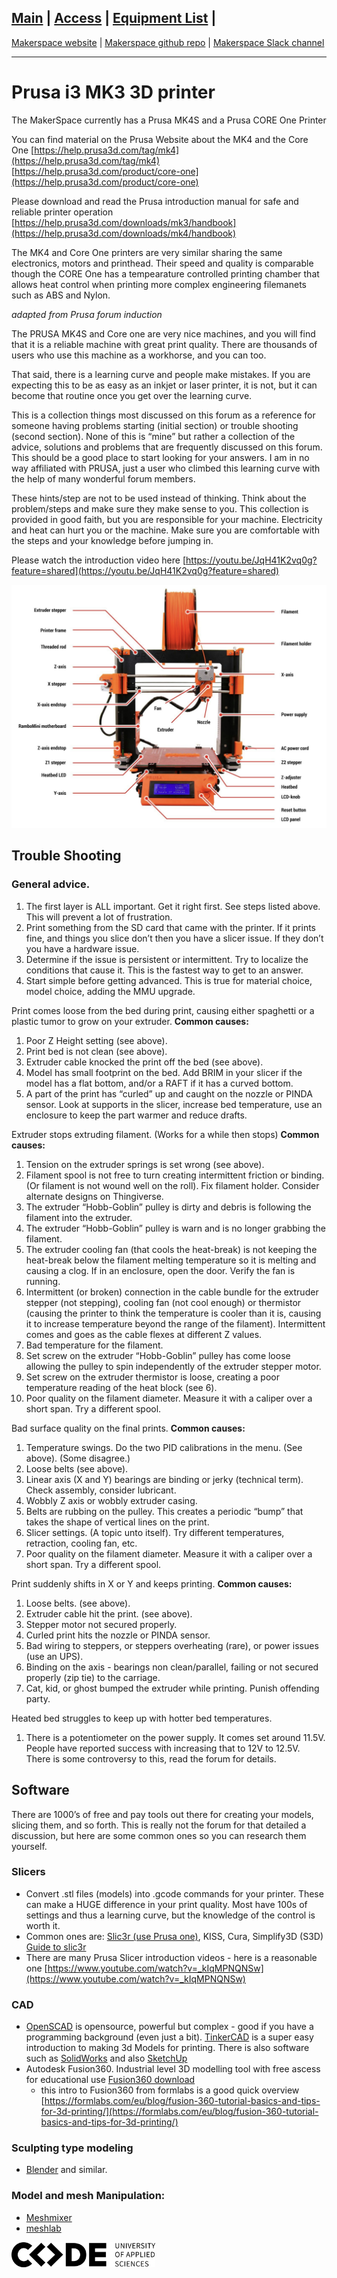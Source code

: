 [Main](README.md) | [Access](access.md) | [Equipment List](equipment.md) | 
------------------------
[Makerspace website](https://codeuniversity.github.io/makerspace/) |
[Makerspace github repo](https://github.com/codeuniversity/makerspace/) | [Makerspace Slack channel](https://codeuniversity.slack.com/archives/C011CN2SMFY)

------------------------

# Prusa i3 MK3 3D printer

The MakerSpace currently has a Prusa MK4S and a Prusa CORE One Printer

You can find material on the Prusa Website about the MK4 and the Core One [https://help.prusa3d.com/tag/mk4](https://help.prusa3d.com/tag/mk4)
[https://help.prusa3d.com/product/core-one](https://help.prusa3d.com/product/core-one)

Please download and read the Prusa introduction manual for safe and reliable printer operation 
 [https://help.prusa3d.com/downloads/mk3/handbook](https://help.prusa3d.com/downloads/mk4/handbook)

 The MK4 and Core One printers are very similar sharing the same electronics, motors and printhead. Their speed and quality is comparable though the CORE One has a tempearature controlled printing chamber that allows heat control when printing more complex engineering filemanets such as ABS and Nylon.

*adapted from Prusa forum induction*

The PRUSA MK4S and Core one are very nice machines, and you will find that it is a reliable machine with great print quality. There are thousands of users who use this machine as a workhorse, and you can too.

That said, there is a learning curve and people make mistakes. If you are expecting this to be as easy as an inkjet or laser printer, it is not, but it can become that routine once you get over the learning curve.

This is a collection things most discussed on this forum as a reference for someone having problems starting (initial section) or trouble shooting (second section). None of this is “mine” but rather a collection of the advice, solutions and problems that are frequently discussed on this forum. This should be a good place to start looking for your answers. I am in no way affiliated with PRUSA, just a user who climbed this learning curve with the help of many wonderful forum members.

These hints/step are not to be used instead of thinking. Think about the problem/steps and make sure they make sense to you. This collection is provided in good faith, but you are responsible for your machine. Electricity and heat can hurt you or the machine. Make sure you are comfortable with the steps and your knowledge before jumping in.

 Please watch the introduction video here 
 [https://youtu.be/JqH41K2vq0g?feature=shared](https://youtu.be/JqH41K2vq0g?feature=shared)


![overview of Prusa 3d Printer](prusa3dprinter.png
) 
## Trouble Shooting

### General advice.
1. The first layer is ALL important. Get it right first. See steps listed above. This will prevent a lot of frustration.
2. Print something from the SD card that came with the printer. If it prints fine, and things you slice don’t then you have a slicer issue. If they don’t you have a hardware issue.
3. Determine if the issue is persistent or intermittent. Try to localize the conditions that cause it. This is the fastest way to get to an answer.
4. Start simple before getting advanced. This is true for material choice, model choice, adding the MMU upgrade.

Print comes loose from the bed during print, causing either spaghetti or a plastic tumor to grow on your extruder.
**Common causes:**
1. Poor Z Height setting (see above).
2. Print bed is not clean (see above).
3. Extruder cable knocked the print off the bed (see above).
4. Model has small footprint on the bed. Add BRIM in your slicer if the model has a flat bottom, and/or a RAFT if it has a curved bottom.
5. A part of the print has “curled” up and caught on the nozzle or PINDA sensor. Look at supports in the slicer, increase bed temperature, use an enclosure to keep the part warmer and reduce drafts.

Extruder stops extruding filament. (Works for a while then stops)
**Common causes:**
1. Tension on the extruder springs is set wrong (see above).
2. Filament spool is not free to turn creating intermittent friction or binding. (Or filament is not wound well on the roll). Fix filament holder. Consider alternate designs on Thingiverse.
3. The extruder “Hobb-Goblin” pulley is dirty and debris is following the filament into the extruder.
4. The extruder “Hobb-Goblin” pulley is warn and is no longer grabbing the filament.
5. The extruder cooling fan (that cools the heat-break) is not keeping the heat-break below the filament melting temperature so it is melting and causing a clog. If in an enclosure, open the door. Verify the fan is running.
6. Intermittent (or broken) connection in the cable bundle for the extruder stepper (not stepping), cooling fan (not cool enough) or thermistor (causing the printer to think the temperature is cooler than it is, causing it to increase temperature beyond the range of the filament). Intermittent comes and goes as the cable flexes at different Z values.
7. Bad temperature for the filament.
8. Set screw on the extruder “Hobb-Goblin” pulley has come loose allowing the pulley to spin independently of the extruder stepper motor.
9. Set screw on the extruder thermistor is loose, creating a poor temperature reading of the heat block (see 6).
10. Poor quality on the filament diameter. Measure it with a caliper over a short span. Try a different spool.

Bad surface quality on the final prints.
**Common causes:**
1. Temperature swings. Do the two PID calibrations in the menu. (See above). (Some disagree.)
2. Loose belts (see above).
3. Linear axis (X and Y) bearings are binding or jerky (technical term). Check assembly, consider lubricant.
4. Wobbly Z axis or wobbly extruder casing.
5. Belts are rubbing on the pulley. This creates a periodic “bump” that takes the shape of vertical lines on the print.
6. Slicer settings. (A topic unto itself). Try different temperatures, retraction, cooling fan, etc.
7. Poor quality on the filament diameter. Measure it with a caliper over a short span. Try a different spool.

Print suddenly shifts in X or Y and keeps printing.
**Common causes:**
1. Loose belts. (see above).
2. Extruder cable hit the print. (see above).
3. Stepper motor not secured properly.
4. Curled print hits the nozzle or PINDA sensor.
5. Bad wiring to steppers, or steppers overheating (rare), or power issues (use an UPS).
6. Binding on the axis - bearings non clean/parallel, failing or not secured properly (zip tie) to the carriage.
7. Cat, kid, or ghost bumped the extruder while printing. Punish offending party.

Heated bed struggles to keep up with hotter bed temperatures.
1. There is a potentiometer on the power supply. It comes set around 11.5V. People have reported success with increasing that to 12V to 12.5V. There is some controversy to this, read the forum for details.

## Software

There are 1000’s of free and pay tools out there for creating your models, slicing them, and so forth. This is really not the forum for that detailed a discussion, but here are some common ones so you can research them yourself.

### Slicers 
* Convert .stl files (models) into .gcode commands for your printer. These can make a HUGE difference in your print quality. Most have 100s of settings and thus a learning curve, but the knowledge of the control is worth it. 
* Common ones are: [Slic3r (use Prusa one)](https://www.prusa3d.com/page/prusaslicer_424/), KISS, Cura, Simplify3D (S3D) [Guide to slic3r]( http://www.instructables.com/id/Guide-to-Slic3r/)
* There are many Prusa Slicer introduction videos - here is a reasonable one [https://www.youtube.com/watch?v=_kIqMPNQNSw](https://www.youtube.com/watch?v=_kIqMPNQNSw)

### CAD
 * [OpenSCAD](https://openscad.org/) is opensource, powerful but complex - good if you have a programming background (even just a bit). [TinkerCAD](https://www.tinkercad.com/) is a super easy introduction to making 3d Models for printing. There is also software such as [SolidWorks](https://www.solidworks.com/) and also [SketchUp](https://www.sketchup.com/en)
* Autodesk Fusion360. Industrial level 3D modelling tool with free ascess for educational use [Fusion360 download](https://www.autodesk.com/products/fusion-360/choose-usage)
  * this intro to Fusion360 from formlabs is a good quick overview [https://formlabs.com/eu/blog/fusion-360-tutorial-basics-and-tips-for-3d-printing/](https://formlabs.com/eu/blog/fusion-360-tutorial-basics-and-tips-for-3d-printing/)
   
### Sculpting type modeling
* [Blender](https://www.blender.org/) and similar.

### Model and mesh Manipulation: 
* [Meshmixer](https://meshmixer.com/)
* [meshlab](https://www.meshlab.net)


 ![CODE logo](Word_AppliedSciences_Black-sml.png)
